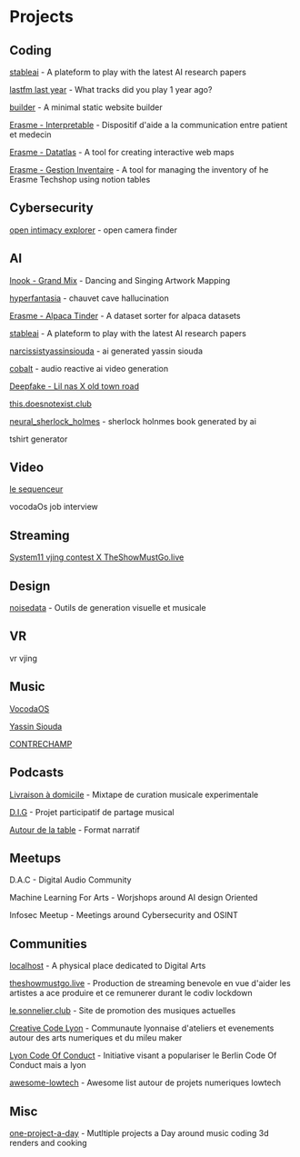 # Projects

## Coding
[stableai](stableai/stableai.md) - A plateform to play with the latest AI research papers

[lastfm last year](https://github.com/Pipazoul/lastfm-lastyear) - What tracks did you play 1 year ago?

[builder](https://github.com/Pipazoul/builder) - A minimal static website builder

[Erasme - Interpretable](https://www.erasme.org/interpretable) - Dispositif d'aide a la communication entre patient et medecin

[Erasme - Datatlas](https://www.erasme.org/DatAtlas) - A tool for creating interactive web maps

[Erasme - Gestion Inventaire](gestion_inventaire/gest.md) - A tool for managing the inventory of he Erasme Techshop using notion tables

## Cybersecurity
[open intimacy explorer](open_intimacy_explorer/open_intimacy_explorer.md) - open camera finder

## AI

[Inook - Grand Mix](grandmix/grandmix.md) - Dancing and Singing Artwork Mapping

[hyperfantasia](hyperfantasia/hyperfantasia.md) - chauvet cave hallucination

[Erasme - Alpaca Tinder](alpaca-tinder/alpaca.md) - A dataset sorter for alpaca datasets

[stableai](stableai/stableai.md) - A plateform to play with the latest AI research papers

[narcissistyassinsiouda](narcissistyassinsiouda/narcissistyassinsiouda.md) - ai generated yassin siouda


[cobalt](cobalt/cobalt.md) - audio reactive ai video generation

[Deepfake - Lil nas X old town road](lil_nas_deepfake/lil_nas_deepfake.md)

[this.doesnotexist.club](doesnotexist.club/doesnotexist.club.md)

[neural_sherlock_holmes](neural_sherlock_holmes/neural_sherlock_holmes.md) - sherlock holnmes book generated by ai

tshirt generator

## Video
[le sequenceur](sequenceur/sequenceur.md)

vocodaOs job interview

## Streaming
[System11 vjing contest X TheShowMustGo.live](theshowmustgo.live/vjing_contest_2020.md)

## Design
[noisedata](protocoll/noisedata.md) - Outils de generation visuelle et musicale




## VR
vr vjing

## Music
[VocodaOS](https://vocodaos.bandcamp.com/releases)

[Yassin Siouda](https://yassinsiouda.bandcamp.com/releases)

[CONTRECHAMP](https://soundcloud.com/contre-champ)

## Podcasts
[Livraison à domicile](https://le.sonnelier.club/index.php/livraison-a-domicile/) - Mixtape de curation musicale experimentale

[D.I.G](https://le.sonnelier.club/index.php/d-i-g/) - Projet participatif de partage musical

[Autour de la table](https://www.mixcloud.com/lesonnelier/01-autour-de-la-table-arbres-%C3%A0-locques/) - Format narratif  


## Meetups
D.A.C - Digital Audio Community

Machine Learning For Arts  - Worjshops around AI design Oriented

Infosec Meetup - Meetings around Cybersecurity and OSINT

## Communities
[localhost](localhost/localhost.md) - A physical place dedicated to Digital Arts

[theshowmustgo.live](theshowmustgo.live/theshowmustgo.live.md) -   Production de streaming benevole  en vue d'aider les artistes a ace produire et ce remunerer durant le codiv lockdown 

[le.sonnelier.club](le.sonnelier.club/le.sonnelier.club.md) - Site de promotion des musiques actuelles

[Creative Code Lyon](https://creative-code-lyon.github.io/) - Communaute lyonnaise d'ateliers et evenements autour des arts numeriques et du mileu maker

[Lyon Code Of Conduct](https://lyoncodeofconduct.fr/) - Initiative visant a populariser le Berlin Code Of Conduct mais a lyon

[awesome-lowtech](https://github.com/Antharia/awesome-lowtech) - Awesome list autour de projets numeriques lowtech


## Misc

[one-project-a-day](one-project-a-day/one-project-a-day.md) - Mutltiple projects a Day around music coding 3d renders and cooking 